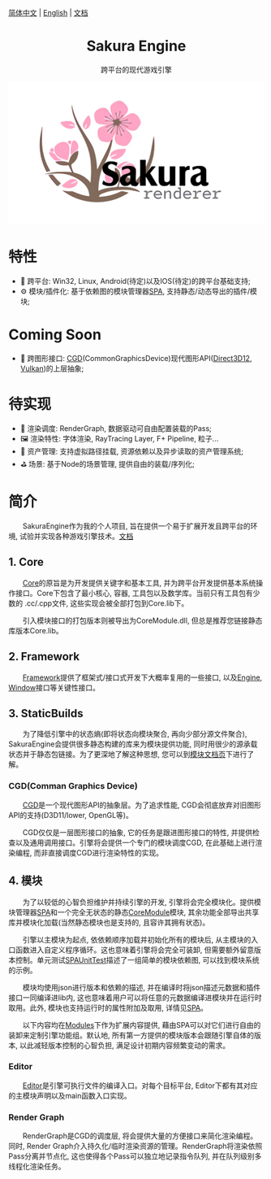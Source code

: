 <!--
 * @This File is Part of Sakura by SaeruHikari: 
 * @Description: Copyright SaeruHikari
 * @Version: 0.1.0
 * @Autor: SaeruHikari
 * @Date: 2020-03-01 20:09:10
 * @LastEditors: Please set LastEditors
 * @LastEditTime: 2020-03-13 14:35:24
 -->
[简体中文](./README.md) | [English](./README.en-US.md) | [文档](https://saeruhikari.github.io/SakuraEngine/#/)
<h1 align="center">Sakura Engine</h1>
<div align="center">

跨平台的现代游戏引擎 
</div>

![Sakura-Icon](Icons/Sakura-Icon.jpeg)

# 特性
- 🌉 跨平台: Win32, Linux, Android(待定)以及IOS(待定)的跨平台基础支持;
- ⚙️ 模块/插件化: 基于依赖图的模块管理器[SPA](SPA/), 支持静态/动态导出的插件/模块;

# Coming Soon
- 🧰 跨图形接口: [CGD](SakuraEngine/StaticBuilds/Graphicsinterface/)(CommonGraphicsDevice)现代图形API([Direct3D12](SakuraEngine/StaticBuilds/Graphicsinterface/CGD_Direct3D12/), [Vulkan](SakuraEngine/StaticBuilds/Graphicsinterface/CGD_Vulkan/))的上层抽象;

# 待实现
- 🎨 渲染调度: RenderGraph, 数据驱动可自由配置装载的Pass;
- 🖼️ 渲染特性: 字体渲染, RayTracing Layer, F+ Pipeline, 粒子...
- 📂 资产管理: 支持虚拟路径挂载, 资源依赖以及异步读取的资产管理系统;
- ⛳ 场景: 基于Node的场景管理, 提供自由的装载/序列化;


# 简介
&emsp;&emsp;SakuraEngine作为我的个人项目, 旨在提供一个易于扩展开发且跨平台的环境, 试验并实现各种游戏引擎技术。[文档](https://saeruhikari.github.io/SakuraEngine/#/)


## 1. Core
&emsp;&emsp;[Core](SakuraEngine/Core)的原旨是为开发提供关键字和基本工具, 并为跨平台开发提供基本系统操作接口。Core下包含了最小核心, 容器, 工具包以及数学库。当前只有工具包有少数的 .cc/.cpp文件, 这些实现会被全部打包到Core.lib下。

&emsp;&emsp;引入模块接口的打包版本则被导出为CoreModule.dll, 但总是推荐您链接静态库版本Core.lib。



## 2. Framework
&emsp;&emsp;[Framework](SakuraEngine/Framework)提供了框架式/接口式开发下大概率复用的一些接口, 以及[Engine](SakuraEngine/Framework/Application/SEngine.h), [Window](SakuraEngine/Framework/Application/SWindow.h)接口等关键性接口。





## 3. StaticBuilds
&emsp;&emsp;为了降低引擎中的状态熵(即将状态向模块聚合, 再向少部分源文件聚合), SakuraEngine会提供很多静态构建的库来为模块提供功能, 同时用很少的源承载状态并于静态包链接。为了更深地了解这种思想, 您可以到[模块文档页](https://saeruhikari.github.io/SakuraEngine/#/Modules/)下进行了解。

### CGD(Comman Graphics Device)
&emsp;&emsp;[CGD](SakuraEngine/StaticBuilds/Graphicsinterface/)是一个现代图形API的抽象层。为了追求性能, CGD会彻底放弃对旧图形API的支持(D3D11/lower, OpenGL等)。

&emsp;&emsp;CGD仅仅是一层图形接口的抽象, 它的任务是跟进图形接口的特性, 并提供检查以及通用调用接口。引擎将会提供一个专门的模块调度CGD, 在此基础上进行渲染编程, 而非直接调度CGD进行渲染特性的实现。





## 4. 模块
&emsp;&emsp;为了以较低的心智负担维护并持续引擎的开发, 引擎将会完全模块化。提供模块管理器[SPA](SPA/)和一个完全无状态的静态[CoreModule](SakuraEngine/Core)模块, 其余功能全部导出共享库并模块化加载(当然静态模块也是支持的, 且容许其拥有状态)。

&emsp;&emsp;引擎以主模块为起点, 依依赖顺序加载并初始化所有的模块后, 从主模块的入口函数进入自定义程序循环。这也意味着引擎将会完全可装卸, 但需要额外留意版本控制。单元测试[SPAUnitTest](SPAUnitTest/)描述了一组简单的模块依赖图, 可以找到模块系统的示例。

&emsp;&emsp;模块均使用json进行版本和依赖的描述, 并在编译时将json描述元数据和插件接口一同编译进lib内, 这也意味着用户可以将任意的元数据编译进模块并在运行时取用。此外, 模块也支持运行时的属性附加及取用, 详情见[SPA](SPA/)。

&emsp;&emsp;以下内容均在[Modules](SakuraEngine/Modules)下作为扩展内容提供, 藉由SPA可以对它们进行自由的装卸来定制引擎功能组。默认地, 所有第一方提供的模块版本会跟随引擎自体的版本, 以此减轻版本控制的心智负担, 满足设计初期内容频繁变动的需求。

### Editor
&emsp;&emsp;[Editor](SakuraEngine/Editor)是引擎可执行文件的编译入口。对每个目标平台, Editor下都有其对应的主模块声明以及main函数入口实现。

### Render Graph
&emsp;&emsp;RenderGraph是CGD的调度层, 将会提供大量的方便接口来简化渲染编程。同时, Render Graph介入持久化/临时渲染资源的管理。RenderGraph将渲染依照Pass分离并节点化, 这也使得各个Pass可以独立地记录指令队列, 并在队列级别多线程化渲染任务。
